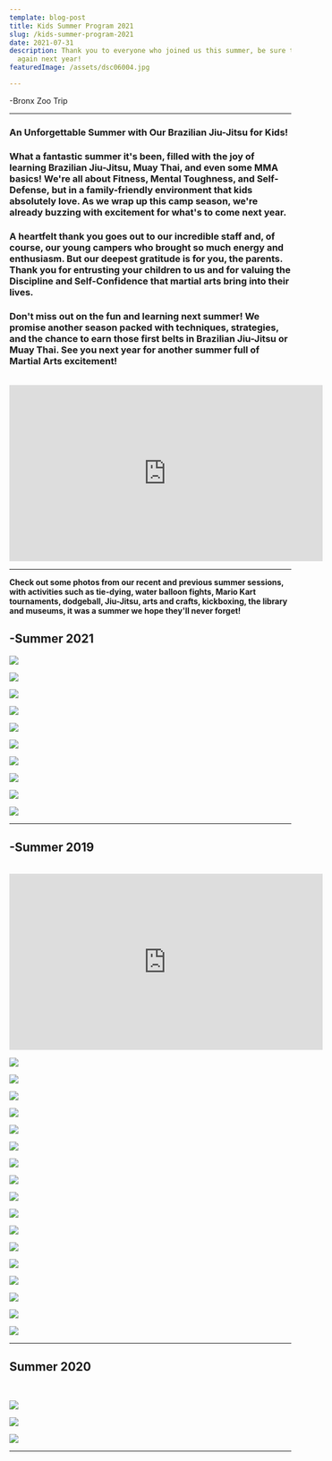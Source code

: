 ```yaml
---
template: blog-post
title: Kids Summer Program 2021
slug: /kids-summer-program-2021
date: 2021-07-31
description: Thank you to everyone who joined us this summer, be sure to join us
  again next year!
featuredImage: /assets/dsc06004.jpg

---
```

\-Bronx Zoo Trip

- - -

### **An Unforgettable Summer with Our Brazilian Jiu-Jitsu for Kids!**

### **What a fantastic summer it's been, filled with the joy of learning Brazilian Jiu-Jitsu, Muay Thai, and even some MMA basics! We're all about Fitness, Mental Toughness, and Self-Defense, but in a family-friendly environment that kids absolutely love. As we wrap up this camp season, we're already buzzing with excitement for what's to come next year.**

### **A heartfelt thank you goes out to our incredible staff and, of course, our young campers who brought so much energy and enthusiasm. But our deepest gratitude is for you, the parents. Thank you for entrusting your children to us and for valuing the Discipline and Self-Confidence that martial arts bring into their lives.**

### **Don't miss out on the fun and learning next summer! We promise another season packed with techniques, strategies, and the chance to earn those first belts in Brazilian Jiu-Jitsu or Muay Thai. See you next year for another summer full of Martial Arts excitement!**

<br>

<iframe width="560" height="315" src="https://www.youtube.com/embed/due_uL4FLCI" title="YouTube video player" frameborder="0" allow="accelerometer; autoplay; clipboard-write; encrypted-media; gyroscope; picture-in-picture" allowfullscreen></iframe>

- - -

**Check out some photos from our recent and previous summer sessions, with activities such as tie-dying, water balloon fights, Mario Kart tournaments, dodgeball, Jiu-Jitsu, arts and crafts, kickboxing, the library and museums, it was a summer we hope they'll never forget!**

## **\-Summer 2021**

![](/img/dsc06004.jpg)

![](/img/img_7372.jpg)

![](/img/dsc05645.jpg)

![](/img/img_7142.jpg)

![](/img/dsc05880.jpg)

![](/img/img_7376.jpg)

![](/img/dsc05652.jpg)

![](/img/dsc05963.jpg)

![](/img/dsc05628.jpg)

![](/img/dsc05336.jpg)

- - -

## **\-Summer 2019**

<br>

<iframe width="560" height="315" src="https://www.youtube.com/embed/Q7Vyr-vlrq4" title="YouTube video player" frameborder="0" allow="accelerometer; autoplay; clipboard-write; encrypted-media; gyroscope; picture-in-picture" allowfullscreen></iframe>

![](/img/dsc03545.jpg)

![](/img/img_7284.jpg)

![](/img/6.jpg)

![](/img/11.jpg)

![](/img/5.jpg)

![](/img/img_7332.jpg)

![](/img/img_7412.jpg)

![](/img/10.jpg)

![](/img/dsc03249.jpg)

![](/img/7.jpg)

![](/img/dsc03300-1-.jpg)

![](/img/13.jpg)

![](/img/img_7331.jpg)

![](/img/4.jpg)

![](/img/img_7395.jpg)

![](/img/9.jpg)

![](/img/dsc03295-1-.jpg)

- - -

## **Summer 2020**

<br>

![](/img/img_1831.jpg)

![](/img/videocapture_20200818-191038.jpg)

![](/img/img_1861.jpg)

- - -
